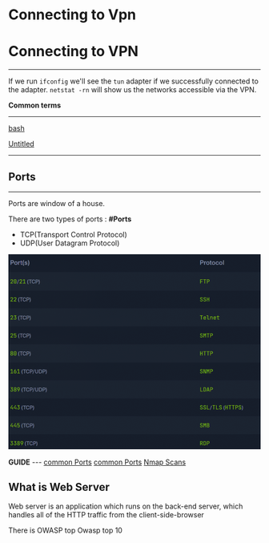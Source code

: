 # Connecting to Vpn

# **Connecting to VPN**

---

If we run `ifconfig` we'll see the `tun` adapter if we successfully connected to the adapter. `netstat -rn` will show us the networks accessible via the VPN.

****Common terms****

---

[bash](https://www.gnu.org/savannah-checkouts/gnu/bash/manual/bash.html)

[Untitled](Connecting%20to%20Vpn%20c43796f9dabe4946a40ed7b23443cabd/Untitled%20Database%203e614196363d48168b42b7da4094e245.csv)

---

## ****Ports****

---

Ports are window of a house.

There are two types of ports : **#Ports**

- TCP(Transport Control Protocol)
- UDP(User Datagram Protocol)

![Untitled](Connecting%20to%20Vpn%20c43796f9dabe4946a40ed7b23443cabd/Untitled.png)

**GUIDE** --- [common Ports](https://web.mit.edu/rhel-doc/4/RH-DOCS/rhel-sg-en-4/ch-ports.html) [common Ports](https://packetlife.net/media/library/23/common-ports.pdf) [Nmap Scans](https://nullsec.us/top-1-000-tcp-and-udp-ports-nmap-default)

## **What is Web Server**

Web server is an application which runs on the back-end server, which handles all of the HTTP traffic from the client-side-browser

There is OWASP top Owasp top 10